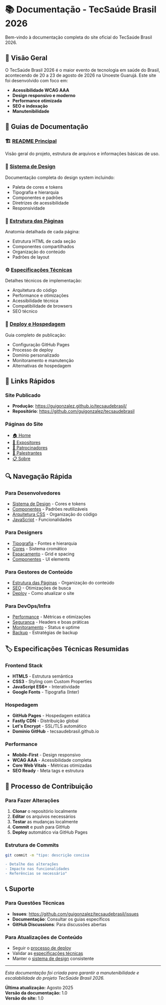 # 📚 Documentação - TecSaúde Brasil 2026

Bem-vindo à documentação completa do site oficial do TecSaúde Brasil 2026.

## 🎯 Visão Geral

O TecSaúde Brasil 2026 é o maior evento de tecnologia em saúde do Brasil, acontecendo de 20 a 23 de agosto de 2026 na Unoeste Guarujá. Este site foi desenvolvido com foco em:

- **Acessibilidade WCAG AAA**
- **Design responsivo e moderno**
- **Performance otimizada**
- **SEO e indexação**
- **Manutenibilidade**

## 📖 Guias de Documentação

### 🏗️ [README Principal](README.md)
Visão geral do projeto, estrutura de arquivos e informações básicas de uso.

### 🎨 [Sistema de Design](design-system.md)
Documentação completa do design system incluindo:
- Paleta de cores e tokens
- Tipografia e hierarquia
- Componentes e padrões
- Diretrizes de acessibilidade
- Responsividade

### 📄 [Estrutura das Páginas](pages-structure.md)
Anatomia detalhada de cada página:
- Estrutura HTML de cada seção
- Componentes compartilhados
- Organização do conteúdo
- Padrões de layout

### ⚙️ [Especificações Técnicas](technical-specs.md)
Detalhes técnicos de implementação:
- Arquitetura do código
- Performance e otimizações
- Acessibilidade técnica
- Compatibilidade de browsers
- SEO técnico

### 🚀 [Deploy e Hospedagem](deployment.md)
Guia completo de publicação:
- Configuração GitHub Pages
- Processo de deploy
- Domínio personalizado
- Monitoramento e manutenção
- Alternativas de hospedagem

## 🎯 Links Rápidos

### Site Publicado
- **Produção**: https://guigonzalez.github.io/tecsaudebrasil/
- **Repositório**: https://github.com/guigonzalez/tecsaudebrasil

### Páginas do Site
- [🏠 Home](https://guigonzalez.github.io/tecsaudebrasil/)
- [🏢 Expositores](https://guigonzalez.github.io/tecsaudebrasil/expositores.html)
- [🤝 Patrocinadores](https://guigonzalez.github.io/tecsaudebrasil/patrocinadores.html)
- [🎤 Palestrantes](https://guigonzalez.github.io/tecsaudebrasil/palestrantes.html)
- [📋 Sobre](https://guigonzalez.github.io/tecsaudebrasil/sobre.html)

## 🔍 Navegação Rápida

### Para Desenvolvedores
- [Sistema de Design](design-system.md#paleta-de-cores) - Cores e tokens
- [Componentes](design-system.md#componentes) - Padrões reutilizáveis
- [Arquitetura CSS](technical-specs.md#estrutura-css) - Organização do código
- [JavaScript](technical-specs.md#estrutura-javascript) - Funcionalidades

### Para Designers
- [Tipografia](design-system.md#tipografia) - Fontes e hierarquia
- [Cores](design-system.md#paleta-de-cores) - Sistema cromático
- [Espaçamento](design-system.md#espaciamento) - Grid e spacing
- [Componentes](design-system.md#componentes) - UI elements

### Para Gestores de Conteúdo
- [Estrutura das Páginas](pages-structure.md) - Organização do conteúdo
- [SEO](technical-specs.md#seo) - Otimizações de busca
- [Deploy](deployment.md#processo-de-deploy) - Como atualizar o site

### Para DevOps/Infra
- [Performance](technical-specs.md#performance) - Métricas e otimizações
- [Segurança](technical-specs.md#segurança) - Headers e boas práticas
- [Monitoramento](deployment.md#monitoramento) - Status e uptime
- [Backup](deployment.md#backup-e-versionamento) - Estratégias de backup

## 🏷️ Especificações Técnicas Resumidas

### Frontend Stack
- **HTML5** - Estrutura semântica
- **CSS3** - Styling com Custom Properties
- **JavaScript ES6+** - Interatividade
- **Google Fonts** - Tipografia (Inter)

### Hospedagem
- **GitHub Pages** - Hospedagem estática
- **Fastly CDN** - Distribuição global
- **Let's Encrypt** - SSL/TLS automático
- **Domínio GitHub** - tecsaudebrasil.github.io

### Performance
- **Mobile-First** - Design responsivo
- **WCAG AAA** - Acessibilidade completa
- **Core Web Vitals** - Métricas otimizadas
- **SEO Ready** - Meta tags e estrutura

## 🔄 Processo de Contribuição

### Para Fazer Alterações
1. **Clonar** o repositório localmente
2. **Editar** os arquivos necessários
3. **Testar** as mudanças localmente
4. **Commit** e push para GitHub
5. **Deploy** automático via GitHub Pages

### Estrutura de Commits
```bash
git commit -m "tipo: descrição concisa

- Detalhe das alterações
- Impacto nas funcionalidades
- Referências se necessário"
```

## 📞 Suporte

### Para Questões Técnicas
- **Issues**: https://github.com/guigonzalez/tecsaudebrasil/issues
- **Documentação**: Consultar os guias específicos
- **GitHub Discussions**: Para discussões abertas

### Para Atualizações de Conteúdo
- Seguir o [processo de deploy](deployment.md#processo-de-deploy)
- Validar as [especificações técnicas](technical-specs.md)
- Manter o [sistema de design](design-system.md) consistente

---

*Esta documentação foi criada para garantir a manutenibilidade e escalabilidade do projeto TecSaúde Brasil 2026.*

**Última atualização:** Agosto 2025  
**Versão da documentação:** 1.0  
**Versão do site:** 1.0